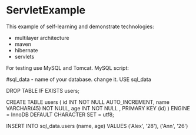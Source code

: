 # ServletExample

This example of self-learning and demonstrate technologies:
- multilayer architecture
- maven
- hibernate
- servlets

For testing use MySQL and Tomcat.
MySQL script:

#sql_data - name of your database. change it.
USE sql_data 
 
DROP TABLE IF EXISTS users;

CREATE TABLE users (
id INT NOT NULL AUTO_INCREMENT, 
name VARCHAR(45) NOT NULL, 
age INT NOT NULL
, PRIMARY KEY (id)
)
ENGINE = InnoDB
DEFAULT CHARACTER SET = utf8;
 
INSERT INTO sql_data.users
(name, age)
VALUES 
('Alex', '28'),
('Ann', '26')
